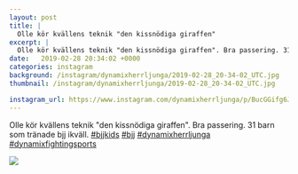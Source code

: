 ```yaml
---
layout: post
title: |
  Olle kör kvällens teknik "den kissnödiga giraffen"
excerpt: |
  Olle kör kvällens teknik "den kissnödiga giraffen". Bra passering. 31 barn som tränade bjj ikväll.    
date:   2019-02-28 20:34:02 +0000
categories: instagram
background: /instagram/dynamixherrljunga/2019-02-28_20-34-02_UTC.jpg
thumbnail: /instagram/dynamixherrljunga/2019-02-28_20-34-02_UTC.jpg

instagram_url: https://www.instagram.com/dynamixherrljunga/p/BucGGifg6J2
---
```

Olle kör kvällens teknik "den kissnödiga giraffen". Bra passering. 31 barn som tränade bjj ikväll. [#bjjkids](https://www.instagram.com/explore/tags/bjjkids/) [#bjj](https://www.instagram.com/explore/tags/bjj/) [#dynamixherrljunga](https://www.instagram.com/explore/tags/dynamixherrljunga/) [#dynamixfightingsports](https://www.instagram.com/explore/tags/dynamixfightingsports/)



<img src='/www-dynamix-herrljunga/instagram/dynamixherrljunga/2019-02-28_20-34-02_UTC.jpg' class='img-fluid' />
